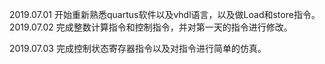 2019.07.01 开始重新熟悉quartus软件以及vhdl语言，以及做Load和store指令。  
2019.07.02 完成整数计算指令和控制指令，并对第一天的指令进行修改。

2019.07.03 完成控制状态寄存器指令以及对指令进行简单的仿真。
